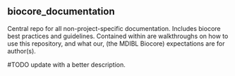 ## biocore_documentation
Central repo for all non-project-specific documentation.  Includes biocore best practices and guidelines.
Contained within are walkthroughs on how to use this repository, and what our, (the MDIBL Biocore) expectations are for author(s).

#TODO update with a better description.
